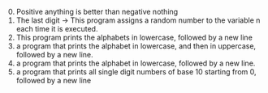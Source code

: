 0. Positive anything is better than negative nothing
1. The last digit -> This program assigns a random number to the variable n each time it is executed.
2. This program prints the alphabets in lowercase, followed by a new line
3.  a program that prints the alphabet in lowercase, and then in uppercase, followed by a new line.
4. a program that prints the alphabet in lowercase, followed by a new line.
5.  a program that prints all single digit numbers of base 10 starting from 0, followed by a new line 
